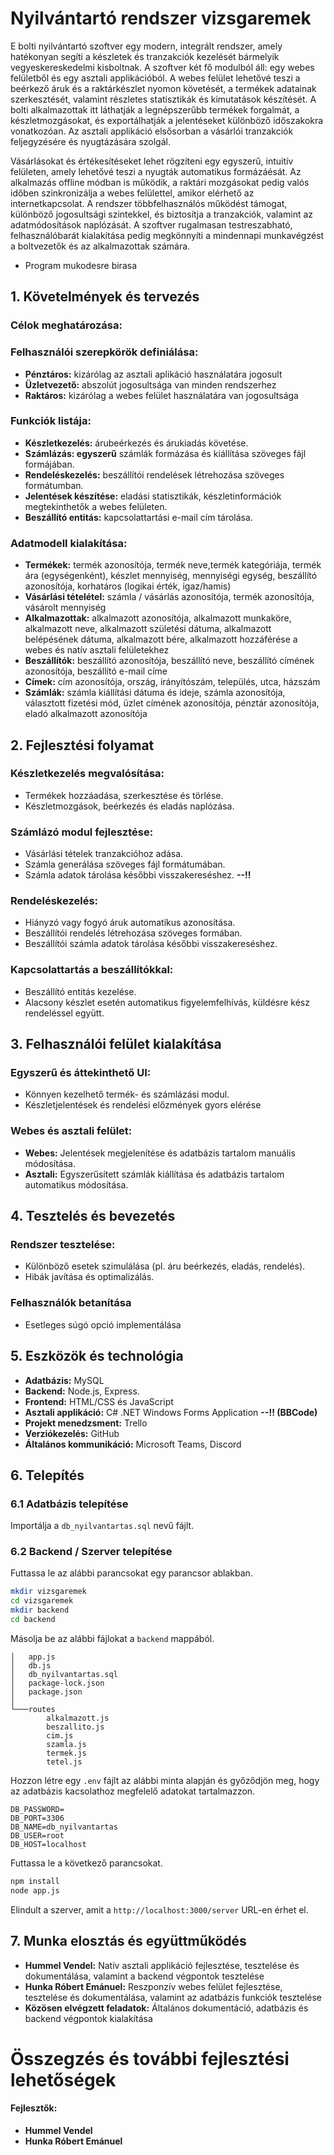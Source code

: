 # Nyilvántartó rendszer vizsgaremek 

E bolti nyilvántartó szoftver egy modern, integrált rendszer, amely hatékonyan segíti a készletek és tranzakciók kezelését bármelyik vegyeskereskedelmi kisboltnak. A szoftver két fő modulból áll: egy webes felületből és egy asztali applikációból. A webes felület lehetővé teszi a beérkező áruk és a raktárkészlet nyomon követését, a termékek adatainak szerkesztését, valamint részletes statisztikák és kimutatások készítését. A bolti alkalmazottak itt láthatják a legnépszerűbb termékek forgalmát, a készletmozgásokat, és exportálhatják a jelentéseket különböző időszakokra vonatkozóan. Az asztali applikáció elsősorban a vásárlói tranzakciók feljegyzésére és nyugtázására szolgál. 

Vásárlásokat és értékesítéseket lehet rögzíteni egy egyszerű, intuitív felületen, amely lehetővé teszi a nyugták automatikus formázáésát. Az alkalmazás offline módban is működik, a raktári mozgásokat pedig valós időben szinkronizálja a webes felülettel, amikor elérhető az internetkapcsolat. A rendszer többfelhasználós működést támogat, különböző jogosultsági szintekkel, és biztosítja a tranzakciók, valamint az adatmódosítások naplózását. A szoftver rugalmasan testreszabható, felhasználóbarát kialakítása pedig megkönnyíti a mindennapi munkavégzést a boltvezetők és az alkalmazottak számára.

* Program mukodesre birasa


## 1. Követelmények és tervezés
   ### Célok meghatározása:
   ### Felhasználói szerepkörök definiálása:
- **Pénztáros:** kizárólag az asztali aplikáció használatára jogosult
- **Üzletvezető:** abszolút jogosultsága van minden rendszerhez
- **Raktáros:** kizárólag a webes felület használatára van jogosultsága
  
### Funkciók listája:
- **Készletkezelés:** árubeérkezés és árukiadás követése.
- **Számlázás: egyszerű** számlák formázása és kiállítása szöveges fájl formájában.
- **Rendeléskezelés:** beszállítói rendelések létrehozása szöveges formátumban.
- **Jelentések készítése:** eladási statisztikák, készletinformációk megtekinthetők a webes felületen.
- **Beszállító entitás:** kapcsolattartási e-mail cím tárolása.
  
### Adatmodell kialakítása:
- **Termékek:** termék azonosítója, termék neve,termék kategóriája, termék ára (egységenként), készlet mennyiség, mennyiségi egység, beszállító azonosítója, korhatáros (logikai érték, igaz/hamis)
- **Vásárlási tételétel:** számla / vásárlás azonosítója, termék azonosítója, vásárolt mennyiség
- **Alkalmazottak:** alkalmazott azonosítója, alkalmazott munkaköre, alkalmazott neve, alkalmazott születési dátuma, alkalmazott belépésének dátuma, alkalmazott bére, alkalmazott hozzáférése a webes és natív asztali felületekhez
- **Beszállítók:** beszállító azonosítója, beszállító neve, beszállító címének azonosítója, beszállító e-mail címe
- **Címek:** cím azonosítója, ország, irányítószám, település, utca, házszám
- **Számlák:** számla kiállítási dátuma és ideje, számla azonosítója, választott fizetési mód, üzlet címének azonosítója, pénztár azonosítója, eladó alkalmazott azonosítója
## 2. Fejlesztési folyamat
### Készletkezelés megvalósítása:
   - Termékek hozzáadása, szerkesztése és törlése.
   - Készletmozgások, beérkezés és eladás naplózása.
### Számlázó modul fejlesztése:
  - Vásárlási tételek tranzakcióhoz adása.
  - Számla generálása szöveges fájl formátumában.
  - Számla adatok tárolása későbbi visszakereséshez. **--!!**
### Rendeléskezelés:
  - Hiányzó vagy fogyó áruk automatikus azonosítása.
  - Beszállítói rendelés létrehozása szöveges formában.
  - Beszállítói számla adatok tárolása későbbi visszakereséshez.
### Kapcsolattartás a beszállítókkal:
  - Beszállító entitás kezelése.
  - Alacsony készlet esetén automatikus figyelemfelhívás, küldésre kész rendeléssel együtt.
## 3. Felhasználói felület kialakítása
  ### Egyszerű és áttekinthető UI:
  - Könnyen kezelhető termék- és számlázási modul.
  - Készletjelentések és rendelési előzmények gyors elérése
  ### Webes és asztali felület:
  - **Webes:** Jelentések megjelenítése és adatbázis tartalom manuális módosítása.
  - **Asztali:** Egyszerűsített számlák kiállítása és adatbázis tartalom automatikus módosítása.
## 4. Tesztelés és bevezetés
  ### Rendszer tesztelése:
  - Különböző esetek szimulálása (pl. áru beérkezés, eladás, rendelés).
  - Hibák javítása és optimalizálás.
  ### Felhasználók betanítása
  - Esetleges súgó opció implementálása
## 5. Eszközök és technológia
  - **Adatbázis:** MySQL
  - **Backend:** Node.js, Express.
  - **Frontend:** HTML/CSS és JavaScript
  - **Asztali applikáció:** C# .NET Windows Forms Application **--!! (BBCode)**
  - **Projekt menedzsment:** Trello
  - **Verziókezelés:** GitHub
  - **Általános kommunikáció:** Microsoft Teams, Discord
## 6. Telepítés
### 6.1 Adatbázis telepítése
Importálja a `db_nyilvantartas.sql` nevű fájlt.
### 6.2 Backend / Szerver telepítése
Futtassa le az alábbi parancsokat egy parancsor ablakban.
```bash
mkdir vizsgaremek
cd vizsgaremek
mkdir backend
cd backend
```
Másolja be az alábbi fájlokat a `backend` mappából.
```
│   app.js
│   db.js
│   db_nyilvantartas.sql
│   package-lock.json
│   package.json
│
└───routes
        alkalmazott.js
        beszallito.js
        cim.js
        szamla.js
        termek.js
        tetel.js
```
Hozzon létre egy `.env` fájlt az alábbi minta alapján és győződjön meg, hogy az adatbázis kacsolathoz megfelelő adatokat tartalmazzon.
```env
DB_PASSWORD=
DB_PORT=3306
DB_NAME=db_nyilvantartas
DB_USER=root
DB_HOST=localhost
```
Futtassa le a következő parancsokat.
```bash
npm install
node app.js
```
Elindult a szerver, amit a `http://localhost:3000/server` URL-en érhet el.
## 7. Munka elosztás és együttműködés
   - **Hummel Vendel:** Natív asztali applikáció fejlesztése, tesztelése és dokumentálása, valamint a backend végpontok tesztelése
   - **Hunka Róbert Emánuel:** Reszponzív webes felület fejlesztése, tesztelése és dokumentálása, valamint az adatbázis funkciók tesztelése
   - **Közösen elvégzett feladatok:** Általános dokumentáció, adatbázis és backend végpontok kialakítása
# Összegzés és további fejlesztési lehetőségek

#### Fejlesztők:
  - **Hummel Vendel**
  - **Hunka Róbert Emánuel**
